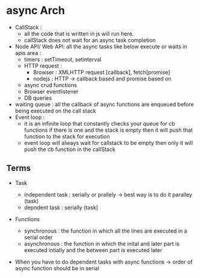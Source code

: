 # async Arch 
* CallStack : 
  * all the code that is written in js will run here. 
  * callStack does not wait for an async task completion
* Node API/ Web API: all the async tasks like below execute or waits in apis area : 
  * timers : setTimeout, setinterval
  * HTTP request :
    * Browser : XMLHTTP request [callback], fetch[promise] 
    * nodejs : HTTP -> callback based and promise based on
  * async crud functions
  * Browser eventlistener 
  * DB queries 
* waiting queue : all the callback of async functions are enqueued before being  executed on the call stack
* Event loop : 
  * it is an infinite loop that constantly checks your queue for cb functions if there is one and the stack is empty then it will push that function to the stack for execution 
  * event loop will always wait for callstack to be empty then only it will push the cb function in the callStack

## Terms
  * Task
    * independent task : serially or prallely -> best way is to do it paralley (task)
    * depndent task : serially (task)
  * Functions
    * synchronous : the function in which all the lines are executed in a serial order 
    * asynchronous  : the function in which the inital and later part is executed intially and the between part is executed later 
  
* When you have to do dependent tasks with async functions -> order of async function should be in serial 






